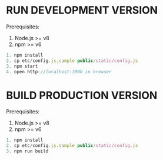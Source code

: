 # RUN DEVELOPMENT VERSION
Prerequisites:
1. Node.js >= v8
2. npm     >= v6 

```javascript
1. npm install
2. cp etc/config.js.sample public/static/config.js
3. npm start
4. open http://localhost:3000 in browser
```

# BUILD PRODUCTION VERSION
Prerequisites:
1. Node.js >= v8
2. npm     >= v6 

```javascript
1. npm install
2. cp etc/config.js.sample public/static/config.js
3. npm run build
```
